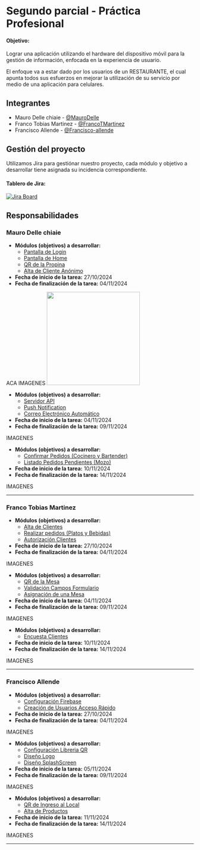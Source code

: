 # Segundo parcial - Práctica Profesional 

#### Objetivo: 

Lograr una aplicación utilizando el hardware del dispositivo móvil para la gestión de información, enfocada en la experiencia de usuario.

El enfoque va a estar dado por los usuarios de un RESTAURANTE, el cual apunta todos sus esfuerzos en
mejorar la utilización de su servicio por medio de una aplicación para celulares.



## Integrantes

- Mauro Delle chiaie - [@MauroDelle](https://github.com/MauroDelle)
- Franco Tobias Martinez - [@FrancoTMartinez](https://github.com/FrancoTMartinez)
- Francisco Allende - [@Francisco-allende](https://github.com/francisco-allende)

## Gestión del proyecto
Utilizamos Jira para gestiónar nuestro proyecto, cada módulo y objetivo a desarrollar tiene asignada su incidencia correspondiente.
#### Tablero de Jira:
[![Jira Board](https://img.shields.io/badge/JIRA-Board-blue?style=for-the-badge&logo=Jira&logoColor=white)](https://fmfcorp.atlassian.net/jira/software/projects/SCRUM/boards/1)


## Responsabilidades

### Mauro Delle chiaie
- **Módulos (objetivos) a desarrollar:** 
    - [Pantalla de Login](https://afi-pps-2024.atlassian.net/browse/KAN-34)
    - [Pantalla de Home](https://afi-pps-2024.atlassian.net/browse/KAN-35)
    - [QR de la Propina](https://afi-pps-2024.atlassian.net/browse/KAN-10)
    - [Alta de Cliente Anónimo](https://afi-pps-2024.atlassian.net/browse/KAN-28)
- **Fecha de inicio de la tarea:** 27/10/2024 
- **Fecha de finalización de la tarea:** 04/11/2024 

 ACA IMAGENES
<img src="https://github.com/user-attachments/assets/85cdc790-d634-4eed-a1d2-c22a8b35ff99" width="250">



 - **Módulos (objetivos) a desarrollar:** 
    - [Servidor API](https://afi-pps-2024.atlassian.net/browse/KAN-29)
    - [Push Notification](https://afi-pps-2024.atlassian.net/browse/KAN-19)
    - [Correo Electrónico Automático](https://afi-pps-2024.atlassian.net/browse/KAN-20)
- **Fecha de inicio de la tarea:** 04/11/2024 
- **Fecha de finalización de la tarea:** 09/11/2024 

 IMAGENES

- **Módulos (objetivos) a desarrollar:** 
    - [Confirmar Pedidos (Cocinero y Bartender)](https://afi-pps-2024.atlassian.net/browse/KAN-32)
    - [Listado Pedidos Pendientes (Mozo)](https://afi-pps-2024.atlassian.net/browse/KAN-33)
- **Fecha de inicio de la tarea:** 10/11/2024 
- **Fecha de finalización de la tarea:** 14/11/2024 


 IMAGENES


---







### Franco Tobias Martinez
- **Módulos (objetivos) a desarrollar:** 
    - [Alta de Clientes](https://afi-pps-2024.atlassian.net/browse/KAN-1)
    - [Realizar pedidos (Platos y Bebidas)](https://afi-pps-2024.atlassian.net/browse/KAN-24)
    - [Autorización Clientes](https://afi-pps-2024.atlassian.net/browse/KAN-26)
- **Fecha de inicio de la tarea:** 27/10/2024 
- **Fecha de finalización de la tarea:** 04/11/2024 


IMAGENES

- **Módulos (objetivos) a desarrollar:**
    - [QR de la Mesa](https://afi-pps-2024.atlassian.net/browse/KAN-9)
    - [Validación Campos Formulario](https://afi-pps-2024.atlassian.net/browse/KAN-15)
    - [Asignación de una Mesa](https://afi-pps-2024.atlassian.net/browse/KAN-27)
- **Fecha de inicio de la tarea:** 04/11/2024 
- **Fecha de finalización de la tarea:** 09/11/2024 

IMAGENES


- **Módulos (objetivos) a desarrollar:**
    - [Encuesta Clientes](https://afi-pps-2024.atlassian.net/browse/KAN-12)
- **Fecha de inicio de la tarea:** 10/11/2024 
- **Fecha de finalización de la tarea:** 14/11/2024 


IMAGENES


---





### Francisco Allende
- **Módulos (objetivos) a desarrollar:** 
    - [Configuración Firebase](https://afi-pps-2024.atlassian.net/browse/KAN-30)
    - [Creación de Usuarios Acceso Rápido](https://afi-pps-2024.atlassian.net/browse/KAN-23)
- **Fecha de inicio de la tarea:** 27/10/2024 
- **Fecha de finalización de la tarea:** 04/11/2024 



IMAGENES


- **Módulos (objetivos) a desarrollar:** 
    - [Configuración Libreria QR](https://afi-pps-2024.atlassian.net/browse/KAN-31)
    - [Diseño Logo](https://afi-pps-2024.atlassian.net/browse/KAN-21)
    - [Diseño SplashScreen](https://afi-pps-2024.atlassian.net/browse/KAN-22)
- **Fecha de inicio de la tarea:** 05/11/2024 
- **Fecha de finalización de la tarea:** 09/11/2024 



IMAGENES


- **Módulos (objetivos) a desarrollar:** 
    - [QR de Ingreso al Local](https://afi-pps-2024.atlassian.net/browse/KAN-7)
    - [Alta de Productos](https://afi-pps-2024.atlassian.net/browse/KAN-6)
- **Fecha de inicio de la tarea:** 11/11/2024 
- **Fecha de finalización de la tarea:** 14/11/2024 

IMAGENES


---
